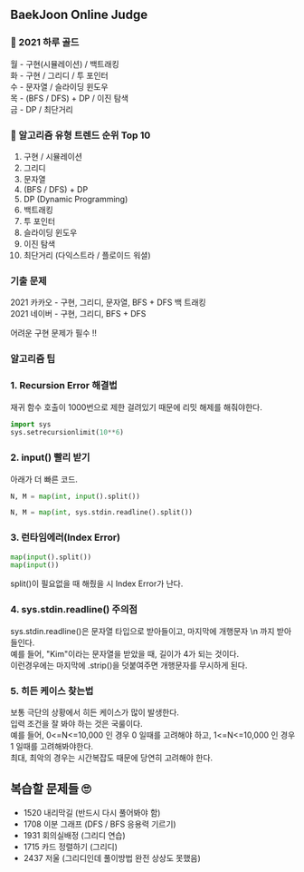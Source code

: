 ## BaekJoon Online Judge 

### 🥇 2021 하루 골드
월 - 구현(시뮬레이션) / 백트래킹   
화 - 구현 / 그리디 / 투 포인터   
수 - 문자열 / 슬라이딩 윈도우   
목 - (BFS / DFS) + DP / 이진 탐색    
금 - DP / 최단거리   
 
### 👑 알고리즘 유형 트렌드 순위 Top 10 
1. 구현 / 시뮬레이션
2. 그리디
3. 문자열
4. (BFS / DFS) + DP
5. DP (Dynamic Programming)
6. 백트래킹
7. 투 포인터
8. 슬라이딩 윈도우
9. 이진 탐색
10. 최단거리 (다익스트라 / 플로이드 워셜)

### 기출 문제
2021 카카오 - 구현, 그리디, 문자열, BFS + DFS 백 트래킹   
2021 네이버 - 구현, 그리디, BFS + DFS   
   
어려운 구현 문제가 필수 !!

### 알고리즘 팁
### 1. Recursion Error 해결법
재귀 함수 호출이 1000번으로 제한 걸려있기 때문에 리밋 해제를 해줘야한다.   

```python
import sys
sys.setrecursionlimit(10**6)
```

### 2. input() 빨리 받기
아래가 더 빠른 코드.   
```python
N, M = map(int, input().split())

N, M = map(int, sys.stdin.readline().split())
```

### 3. 런타임에러(Index Error)
```python
map(input().split())
map(input())
```
split()이 필요없을 때 해줬을 시 Index Error가 난다. 
   
### 4. sys.stdin.readline() 주의점
sys.stdin.readline()은 문자열 타입으로 받아들이고, 마지막에 개행문자 \n 까지 받아들인다.   
예를 들어, "Kim"이라는 문자열을 받았을 때, 길이가 4가 되는 것이다.   
이런경우에는 마지막에 .strip()을 덧붙여주면 개행문자를 무시하게 된다.

### 5. 히든 케이스 찾는법
보통 극단의 상황에서 히든 케이스가 많이 발생한다.   
입력 조건을 잘 봐야 하는 것은 국룰이다.   
예를 들어, 0<=N<=10,000 인 경우 0 일때를 고려해야 하고, 1<=N<=10,000 인 경우 1 일때를 고려해봐야한다.    
최대, 최악의 경우는 시간복잡도 때문에 당연히 고려해야 한다.

## 복습할 문제들 🙄
- 1520 내리막길 (반드시 다시 풀어봐야 함)
- 1708 이분 그래프 (DFS / BFS 응용력 기르기)
- 1931 회의실배정 (그리디 연습)
- 1715 카드 정렬하기 (그리디)
- 2437 저울 (그리디인데 풀이방법 완전 상상도 못했음)
